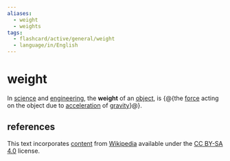 ```yaml
---
aliases:
  - weight
  - weights
tags:
  - flashcard/active/general/weight
  - language/in/English
---
```


# weight

In [science](science.md) and [engineering](engineering.md), the __weight__ of an [object](physical%20object.md), is {@{the [force](force.md) acting on the object due to [acceleration](acceleration.md) of [gravity](gravity.md)}@}.

## references

This text incorporates [content](https://en.wikipedia.org/wiki/weight) from [Wikipedia](Wikipedia.md) available under the [CC BY-SA 4.0](https://creativecommons.org/licenses/by-sa/4.0/) license.
